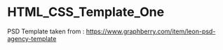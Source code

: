 # HTML_CSS_Template_One

PSD Template taken from : https://www.graphberry.com/item/leon-psd-agency-template
